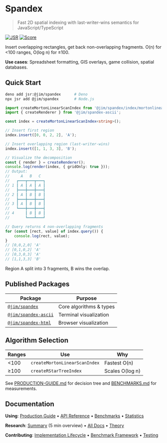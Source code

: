 # Spandex

> Fast 2D spatial indexing with last-writer-wins semantics for JavaScript/TypeScript

[![JSR](https://jsr.io/badges/@jim/spandex)](https://jsr.io/@jim/spandex)
[![Score](https://jsr.io/badges/@jim/spandex/score)](https://jsr.io/@jim/spandex/score)

Insert overlapping rectangles, get back non-overlapping fragments. O(n) for <100 ranges, O(log n) for ≥100.

**Use cases**: Spreadsheet formatting, GIS overlays, game collision, spatial databases.

## Quick Start

```bash
deno add jsr:@jim/spandex      # Deno
npx jsr add @jim/spandex       # Node.js
```

```typescript
import createMortonLinearScanIndex from '@jim/spandex/index/mortonlinearscan';
import { createRenderer } from '@jim/spandex-ascii';

const index = createMortonLinearScanIndex<string>();

// Insert first region
index.insert([0, 0, 2, 2], 'A');

// Insert overlapping region (last-writer-wins)
index.insert([1, 1, 3, 3], 'B');

// Visualize the decomposition
const { render } = createRenderer();
console.log(render(index, { gridOnly: true }));
// Output:
//     A   B   C
//   ┏━━━┳━━━┳━━━┓
// 1 ┃ A ┃ A ┃ A ┃
//   ┣━━━╋━━━╋━━━┫
// 2 ┃ A ┃ B ┃ B ┃
//   ┣━━━╋━━━╋━━━┫
// 3 ┃ A ┃ B ┃ B ┃
//   ┗━━━╋━━━╋━━━┫
// 4     ┃ B ┃ B ┃
//       ┗━━━┻━━━┛

// Query returns 4 non-overlapping fragments
for (const [rect, value] of index.query()) {
	console.log(rect, value);
}
// [0,0,2,0] 'A'
// [0,1,0,2] 'A'
// [0,3,0,3] 'A'
// [1,1,3,3] 'B'
```

Region A split into 3 fragments, B wins the overlap.

## Published Packages

| Package                                                   | Purpose                 |
| --------------------------------------------------------- | ----------------------- |
| [`@jim/spandex`](https://jsr.io/@jim/spandex)             | Core algorithms & types |
| [`@jim/spandex-ascii`](https://jsr.io/@jim/spandex-ascii) | Terminal visualization  |
| [`@jim/spandex-html`](https://jsr.io/@jim/spandex-html)   | Browser visualization   |

## Algorithm Selection

| Ranges | Use                           | Why             |
| ------ | ----------------------------- | --------------- |
| <100   | `createMortonLinearScanIndex` | Fastest O(n)    |
| ≥100   | `createRStarTreeIndex`        | Scales O(log n) |

See [PRODUCTION-GUIDE.md](./PRODUCTION-GUIDE.md) for decision tree and [BENCHMARKS.md](./BENCHMARKS.md) for measurements.

## Documentation

**Using**: [Production Guide](./PRODUCTION-GUIDE.md) • [API Reference](./packages/@jim/spandex/README.md) • [Benchmarks](./BENCHMARKS.md) • [Statistics](./docs/analyses/benchmark-statistics.md)

**Research**: [Summary](./docs/core/RESEARCH-SUMMARY.md) (5 min overview) • [All Docs](./docs/README.md) • [Theory](./docs/core/theoretical-foundation.md)

**Contributing**: [Implementation Lifecycle](./docs/IMPLEMENTATION-LIFECYCLE.md) • [Benchmark Framework](./docs/BENCHMARK-FRAMEWORK.md) • [Testing](./docs/TELEMETRY-GUIDE.md)
